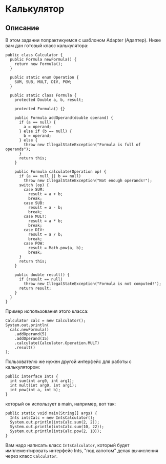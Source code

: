 # Калькулятор
## Описание  
В этом задании попрактикуемся с шаблоном Adapter (Адаптер). Ниже вам дан готовый класс калькулятора:
```
public class Calculator {
  public Formula newFormula() {
    return new Formula();
  }

  public static enum Operation {
    SUM, SUB, MULT, DIV, POW;
  }

  public static class Formula {
    protected Double a, b, result;

    protected Formula() {}

    public Formula addOperand(double operand) {
      if (a == null) {
        a = operand;
      } else if (b == null) {
        b = operand;
      } else {
        throw new IllegalStateException("Formula is full of operands");
      }
      return this;
    }

    public Formula calculate(Operation op) {
      if (a == null || b == null)
        throw new IllegalStateException("Not enough operands!");
      switch (op) {
        case SUM:
          result = a + b;
          break;
        case SUB:
          result = a - b;
          break;
        case MULT:
          result = a * b;
          break;
        case DIV:
          result = a / b;
          break;
        case POW:
          result = Math.pow(a, b);
          break;
      }
      return this;
    }

    public double result() {
      if (result == null)
        throw new IllegalStateException("Formula is not computed!");
      return result;
    }
  }
}
```
Пример использования этого класса:

```
Calculator calc = new Calculator();
System.out.println(
  calc.newFormula()
    .addOperand(5)
    .addOperand(15)
    .calculate(Calculator.Operation.MULT)
    .result()
);
```
Пользователю же нужен другой интерфейс для работы с калькулятором:
```
public interface Ints {
  int sum(int arg0, int arg1);
  int mult(int arg0, int arg1);
  int pow(int a, int b);
}
```
который он использует в main, например, вот так:
```
public static void main(String[] args) {
  Ints intsCalc = new IntsCalculator();
  System.out.println(intsCalc.sum(2, 2));
  System.out.println(intsCalc.sum(10, 22));
  System.out.println(intsCalc.pow(2, 10));
}
```
Вам надо написать класс `IntsCalculator`, который будет имплементировать интерфейс Ints, "под капотом" делая вычисления через класс `Calculator`.
